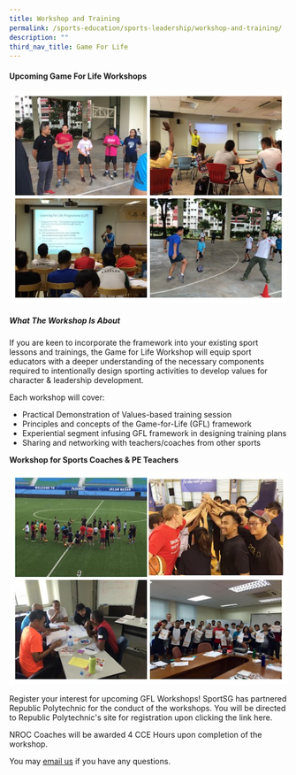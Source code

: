 ```yaml
---
title: Workshop and Training
permalink: /sports-education/sports-leadership/workshop-and-training/
description: ""
third_nav_title: Game For Life
---
```

#### **Upcoming Game For Life Workshops**

![Image1](/images/Sport%20Education/Sports%20Leadership/Game%20For%20Life/Workshop%20and%20Training/image1.jpeg)

##### **What The Workshop Is About**

If you are keen to incorporate the framework into your existing sport lessons and trainings, the Game for Life Workshop will equip sport educators with a deeper understanding of the necessary components required to intentionally design sporting activities to develop values for character & leadership development.

Each workshop will cover: 

* Practical Demonstration of Values-based training session
* Principles and concepts of the Game-for-Life (GFL) framework
* Experiential segment infusing GFL framework in designing training plans
* Sharing and networking with teachers/coaches from other sports


**Workshop for Sports Coaches & PE Teachers**

![Image2](/images/Sport%20Education/Sports%20Leadership/Game%20For%20Life/Workshop%20and%20Training/image2.jpeg)

Register your interest for upcoming GFL Workshops! SportSG has partnered Republic Polytechnic for the conduct of the workshops. You will be directed to Republic Polytechnic's site for registration upon clicking the link here.

NROC Coaches will be awarded 4 CCE Hours upon completion of the workshop.

You may [email us](mailto:eliza_sr_tan@sport.gov.sg) if you have any questions.